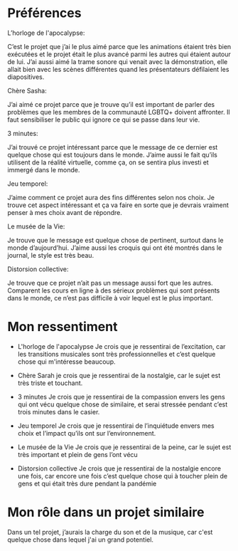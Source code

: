 # Préférences

L’horloge de l'apocalypse: 

C’est le projet que j’ai le plus aimé parce que les animations étaient très bien exécutées et le projet était le plus avancé parmi les autres qui étaient autour de lui. J’ai aussi aimé la trame sonore qui venait avec la démonstration, elle allait bien avec les scènes différentes quand les présentateurs défilaient les diapositives.

Chère Sasha:

J’ai aimé ce projet parce que je trouve qu’il est important de parler des problèmes que les membres de la communauté LGBTQ+ doivent affronter. Il faut sensibiliser le public qui ignore ce qui se passe dans leur vie. 

3 minutes:

J’ai trouvé ce projet intéressant parce que le message de ce dernier est quelque chose qui est toujours dans le monde. J’aime aussi le fait qu’ils utilisent de la réalité virtuelle, comme ça, on se sentira plus investi et immergé dans le monde.

Jeu temporel:

J’aime comment ce projet aura des fins différentes selon nos choix. Je trouve cet aspect intéressant et ça va faire en sorte que je devrais vraiment penser à mes choix avant de répondre.

Le musée de la Vie:

Je trouve que le message est quelque chose de pertinent, surtout dans le monde d’aujourd’hui. J’aime aussi les croquis qui ont été montrés dans le journal, le style est très beau.

Distorsion collective: 

Je trouve que ce projet n’ait pas un message aussi fort que les autres. Comparent les cours en ligne à des sérieux problèmes qui sont présents dans le monde, ce n’est pas difficile à voir lequel est le plus important.

# Mon ressentiment

- L'horloge de l'apocalypse
Je crois que je ressentirai de l’excitation, car les transitions musicales sont très professionnelles et c’est quelque chose qui m'intéresse beaucoup.

- Chère Sarah 
je crois que je ressentirai de la nostalgie, car le sujet est très triste et touchant.

- 3 minutes
Je crois que je ressentirai de la compassion envers les gens qui ont vécu quelque chose de similaire, et serai stressée pendant c’est trois minutes dans le casier.

- Jeu temporel
Je crois que je ressentirai de l’inquiétude envers mes choix et l’impact qu’ils ont sur l’environnement.

- Le musée de la Vie
Je crois que je ressentirai de la peine, car le sujet est très important et plein de gens l’ont vécu

- Distorsion collective
Je crois que je ressentirai de la nostalgie encore une fois, car encore une fois c’est quelque chose qui à toucher plein de gens et qui était très dure pendant la pandémie


# Mon rôle dans un projet similaire

Dans un tel projet, j’aurais la charge du son et de la musique, car c'est quelque chose dans lequel j'ai un grand potentiel.




